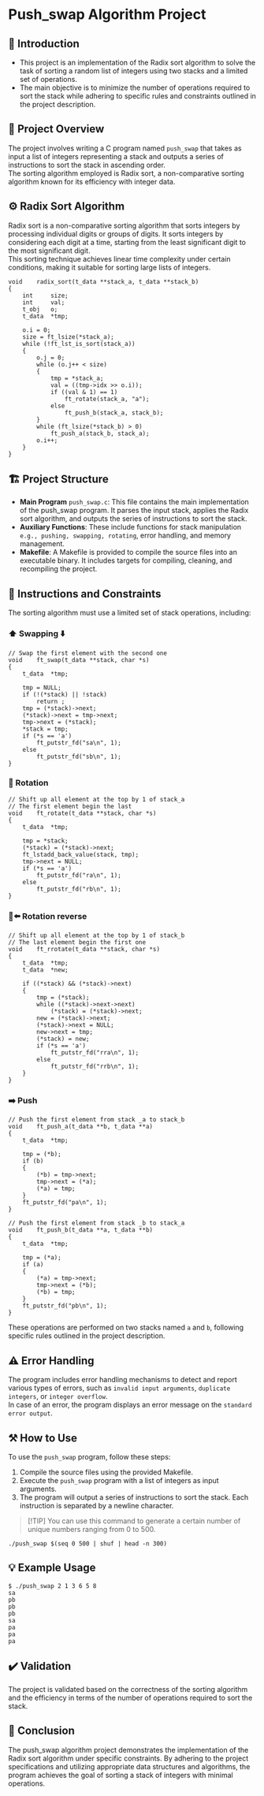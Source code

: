 # Push_swap Algorithm Project

## 📘 Introduction
- This project is an implementation of the Radix sort algorithm to solve the task of sorting a random list of integers using two stacks and a limited set of operations.
- The main objective is to minimize the number of operations required to sort the stack while adhering to specific rules and constraints outlined in the project description.

## 👀 Project Overview
The project involves writing a C program named ```push_swap``` that takes as input a list of integers representing a stack and outputs a series of instructions to sort the stack in ascending order.<br>
The sorting algorithm employed is Radix sort, a non-comparative sorting algorithm known for its efficiency with integer data.

## ⚙️ Radix Sort Algorithm
Radix sort is a non-comparative sorting algorithm that sorts integers by processing individual digits or groups of digits. 
It sorts integers by considering each digit at a time, starting from the least significant digit to the most significant digit.<br>
This sorting technique achieves linear time complexity under certain conditions, making it suitable for sorting large lists of integers.
```
void	radix_sort(t_data **stack_a, t_data **stack_b)
{
	int		size;
	int		val;
	t_obj	o;
	t_data	*tmp;

	o.i = 0;
	size = ft_lsize(*stack_a);
	while (!ft_lst_is_sort(stack_a))
	{
		o.j = 0;
		while (o.j++ < size)
		{
			tmp = *stack_a;
			val = ((tmp->idx >> o.i));
			if ((val & 1) == 1)
				ft_rotate(stack_a, "a");
			else
				ft_push_b(stack_a, stack_b);
		}
		while (ft_lsize(*stack_b) > 0)
			ft_push_a(stack_b, stack_a);
		o.i++;
	}
}
```
## 🏗️ Project Structure
- **Main Program** ``push_swap.c``: This file contains the main implementation of the push_swap program. It parses the input stack, applies the Radix sort algorithm, and outputs the series of instructions to sort the stack.
- **Auxiliary Functions**: These include functions for stack manipulation ``e.g., pushing, swapping, rotating``, error handling, and memory management.
- **Makefile**: A Makefile is provided to compile the source files into an executable binary. It includes targets for compiling, cleaning, and recompiling the project.

## 🚧 Instructions and Constraints
The sorting algorithm must use a limited set of stack operations, including:
### ⬆️ Swapping ⬇️ ###
```
// Swap the first element with the second one
void	ft_swap(t_data **stack, char *s)
{
	t_data	*tmp;

	tmp = NULL;
	if (!(*stack) || !stack)
		return ;
	tmp = (*stack)->next;
	(*stack)->next = tmp->next;
	tmp->next = (*stack);
	*stack = tmp;
	if (*s == 'a')
		ft_putstr_fd("sa\n", 1);
	else
		ft_putstr_fd("sb\n", 1);
}
```
### 🔄 Rotation ###
```
// Shift up all element at the top by 1 of stack_a
// The first element begin the last
void	ft_rotate(t_data **stack, char *s)
{
	t_data	*tmp;

	tmp = *stack;
	(*stack) = (*stack)->next;
	ft_lstadd_back_value(stack, tmp);
	tmp->next = NULL;
	if (*s == 'a')
		ft_putstr_fd("ra\n", 1);
	else
		ft_putstr_fd("rb\n", 1);
}
```

### 🔄⬅️ Rotation reverse ###
```
// Shift up all element at the top by 1 of stack_b
// The last element begin the first one
void	ft_rrotate(t_data **stack, char *s)
{
	t_data	*tmp;
	t_data	*new;

	if ((*stack) && (*stack)->next)
	{
		tmp = (*stack);
		while ((*stack)->next->next)
			(*stack) = (*stack)->next;
		new = (*stack)->next;
		(*stack)->next = NULL;
		new->next = tmp;
		(*stack) = new;
		if (*s == 'a')
			ft_putstr_fd("rra\n", 1);
		else
			ft_putstr_fd("rrb\n", 1);
	}
}
```

### ➡️ Push ###
```
// Push the first element from stack _a to stack_b
void	ft_push_a(t_data **b, t_data **a)
{
	t_data	*tmp;

	tmp = (*b);
	if (b)
	{
		(*b) = tmp->next;
		tmp->next = (*a);
		(*a) = tmp;
	}
	ft_putstr_fd("pa\n", 1);
}

// Push the first element from stack _b to stack_a
void	ft_push_b(t_data **a, t_data **b)
{
	t_data	*tmp;

	tmp = (*a);
	if (a)
	{
		(*a) = tmp->next;
		tmp->next = (*b);
		(*b) = tmp;
	}
	ft_putstr_fd("pb\n", 1);
}
```

These operations are performed on two stacks named ``a`` and ``b``, following specific rules outlined in the project description.

## ⚠️ Error Handling ## 
The program includes error handling mechanisms to detect and report various types of errors, such as ``invalid input arguments``, ``duplicate integers``, or ``integer overflow``. <br>
In case of an error, the program displays an error message on the ``standard error output``.

## ⚒️ How to Use ##
To use the ``push_swap`` program, follow these steps:
1. Compile the source files using the provided Makefile.
2. Execute the ``push_swap`` program with a list of integers as input arguments.
3. The program will output a series of instructions to sort the stack. Each instruction is separated by a newline character.

>  [!TIP]
> You can use this command to generate a certain number of unique numbers ranging from 0 to 500.<br>
```
./push_swap $(seq 0 500 | shuf | head -n 300)
```

## 💡 Example Usage ##

```
$ ./push_swap 2 1 3 6 5 8
sa
pb
pb
pb
sa
pa
pa
pa
```

## ✔️ Validation ##
The project is validated based on the correctness of the sorting algorithm and the efficiency in terms of the number of operations required to sort the stack.

## 🏁 Conclusion ##
The push_swap algorithm project demonstrates the implementation of the Radix sort algorithm under specific constraints. By adhering to the project specifications and utilizing appropriate data structures and algorithms, the program achieves the goal of sorting a stack of integers with minimal operations.
